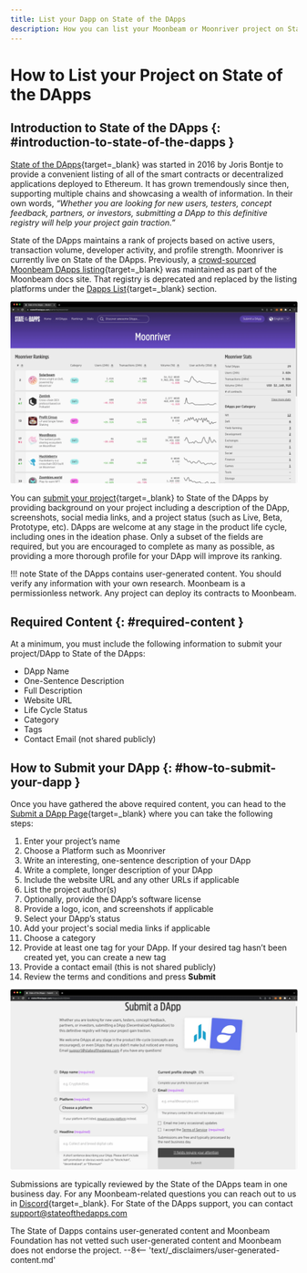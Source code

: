 ```yaml
---
title: List your Dapp on State of the DApps
description: How you can list your Moonbeam or Moonriver project on State of the DApps, a listing and ranking platform for smart contracts and DApps deployed to Moonbeam.
---
```


# How to List your Project on State of the DApps

## Introduction to State of the DApps {: #introduction-to-state-of-the-dapps }

[State of the DApps](https://www.stateofthedapps.com/){target=\_blank} was started in 2016 by Joris Bontje to provide a convenient listing of all of the smart contracts or decentralized applications deployed to Ethereum. It has grown tremendously since then, supporting multiple chains and showcasing a wealth of information. In their own words, *“Whether you are looking for new users, testers, concept feedback, partners, or investors, submitting a DApp to this definitive registry will help your project gain traction.”*

State of the DApps maintains a rank of projects based on active users, transaction volume, developer activity, and profile strength. Moonriver is currently live on State of the DApps. Previously, a [crowd-sourced Moonbeam DApps listing](https://github.com/moonbeam-foundation/moonbeam-project-directory/){target=\_blank} was maintained as part of the Moonbeam docs site. That registry is deprecated and replaced by the listing platforms under the [Dapps List](/learn/dapps-list/){target=\_blank} section.

![State of the DApps Home Page](/images/learn/dapps-list/state-of-the-dapps/state-of-the-dapps-1.webp)

You can [submit your project](https://www.stateofthedapps.com/dapps/submit/new/){target=\_blank} to State of the DApps by providing background on your project including a description of the DApp, screenshots, social media links, and a project status (such as Live, Beta, Prototype, etc). DApps are welcome at any stage in the product life cycle, including ones in the ideation phase. Only a subset of the fields are required, but you are encouraged to complete as many as possible, as providing a more thorough profile for your DApp will improve its ranking.

!!! note
    State of the DApps contains user-generated content. You should verify any information with your own research. Moonbeam is a permissionless network. Any project can deploy its contracts to Moonbeam.

## Required Content {: #required-content }

At a minimum, you must include the following information to submit your project/DApp to State of the DApps:

 - DApp Name
 - One-Sentence Description
 - Full Description
 - Website URL
 - Life Cycle Status
 - Category
 - Tags
 - Contact Email (not shared publicly)

## How to Submit your DApp {: #how-to-submit-your-dapp }

Once you have gathered the above required content, you can head to the [Submit a DApp Page](https://www.stateofthedapps.com/dapps/submit/new/){target=\_blank} where you can take the following steps:

 1. Enter your project’s name
 2. Choose a Platform such as Moonriver
 3. Write an interesting, one-sentence description of your DApp
 4. Write a complete, longer description of your DApp
 5. Include the website URL and any other URLs if applicable
 6. List the project author(s)
 7. Optionally, provide the DApp’s software license
 8. Provide a logo, icon, and screenshots if applicable
 9. Select your DApp’s status
 10. Add your project's social media links if applicable
 11. Choose a category
 12. Provide at least one tag for your DApp. If your desired tag hasn’t been created yet, you can create a new tag
 13. Provide a contact email (this is not shared publicly)
 14. Review the terms and conditions and press **Submit**

![How to Submit your DApp](/images/learn/dapps-list/state-of-the-dapps/state-of-the-dapps-2.webp)

Submissions are typically reviewed by the State of the DApps team in one business day. For any Moonbeam-related questions you can reach out to us in [Discord](https://discord.gg/moonbeam/){target=\_blank}. For State of the DApps support, you can contact [support@stateofthedapps.com](mailto:support@stateofthedapps.com)

<div class="page-disclaimer">
  The State of Dapps contains user-generated content and Moonbeam Foundation has not vetted such user-generated content and Moonbeam does not endorse the project.
  --8<-- 'text/_disclaimers/user-generated-content.md'
</div>